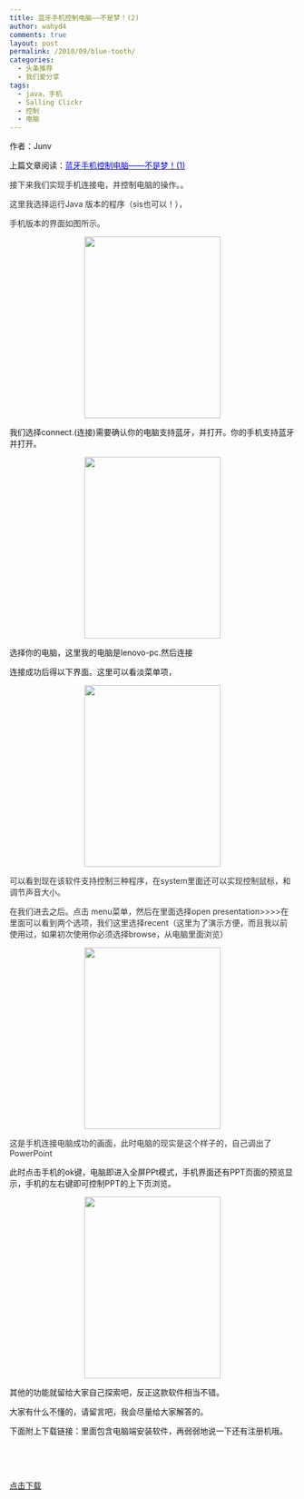 ```yaml
---
title: 蓝牙手机控制电脑——不是梦！(2)
author: wahyd4
comments: true
layout: post
permalink: /2010/09/blue-tooth/
categories:
  - 头条推荐
  - 我们爱分享
tags:
  - java，手机
  - Salling Clickr
  - 控制
  - 电脑
---
```

作者：Junv

上篇文章阅读：[<span style="color: #000000;"><span style="color: #0000ff;">蓝牙手机控制电脑——不是梦！(1)</span></span>][1]

<span style="color: #0000ff;"><span style="color: #333333;">接下来我们实现手机连接电，并控制电脑的操作。。</span></span>

<span style="color: #0000ff;"><span style="color: #333333;">这里我选择运行Java 版本的程序（sis也可以！），</span></span>

<span style="color: #0000ff;"><span style="color: #333333;">手机版本的界面如图所示。</span></span>

<p style="text-align: center;">
  <span style="color: #0000ff;"><span style="color: #333333;"><a href="http://www.junv.info/wp-content/uploads/2010/09/SuperScreenshot0003.jpg"><img class="size-full wp-image-142 aligncenter" title="SuperScreenshot0003" src="http://www.junv.info/wp-content/uploads/2010/09/SuperScreenshot0003.jpg" alt="" width="240" height="320" /></a><br /> </span></span>
</p>

我们选择connect.(连接)需要确认你的电脑支持蓝牙，并打开。你的手机支持蓝牙并打开。

<p style="text-align: center;">
  <a href="http://www.junv.info/wp-content/uploads/2010/09/SuperScreenshot0004.jpg"><img class="size-full wp-image-143 aligncenter" title="SuperScreenshot0004" src="http://www.junv.info/wp-content/uploads/2010/09/SuperScreenshot0004.jpg" alt="" width="240" height="320" /></a>
</p>

选择你的电脑，这里我的电脑是lenovo-pc.然后连接

连接成功后得以下界面。这里可以看淡菜单项，

<p style="text-align: center;">
  <a href="http://www.junv.info/wp-content/uploads/2010/09/SuperScreenshot0005.jpg"><img class="size-full wp-image-144 aligncenter" title="SuperScreenshot0005" src="http://www.junv.info/wp-content/uploads/2010/09/SuperScreenshot0005.jpg" alt="" width="240" height="320" /></a>
</p>

<span style="color: #333333;">可以看到现在该软件支持控制三种程序，在system里面还可以实现控制鼠标，和调节声音大小。</span>

<span style="color: #333333;">在我们进去之后。点击 menu菜单，然后在里面选择open presentation>>>>在里面可以看到两个选项，我们这里选择recent（这里为了演示方便，而且我以前使用过，如果初次使用你必须选择browse，从电脑里面浏览）</span>

<p style="text-align: center;">
  <span style="color: #333333;"><a href="http://www.junv.info/wp-content/uploads/2010/09/SuperScreenshot0006.jpg"><img class="size-full wp-image-145 aligncenter" title="SuperScreenshot0006" src="http://www.junv.info/wp-content/uploads/2010/09/SuperScreenshot0006.jpg" alt="" width="240" height="320" /></a></span>
</p>

<span style="color: #333333;">这是手机连接电脑成功的画面，此时电脑的现实是这个样子的，自己调出了PowerPoint</span>

此时点击手机的ok键，电脑即进入全屏PPt模式，手机界面还有PPT页面的预览显示，手机的左右键即可控制PPT的上下页浏览。

<p style="text-align: center;">
  <a href="http://www.junv.info/wp-content/uploads/2010/09/SuperScreenshot0007.jpg"><img class="size-full wp-image-147 aligncenter" title="SuperScreenshot0007" src="http://www.junv.info/wp-content/uploads/2010/09/SuperScreenshot0007.jpg" alt="" width="240" height="320" /></a>
</p>

其他的功能就留给大家自己探索吧，反正这款软件相当不错。

大家有什么不懂的，请留言吧，我会尽量给大家解答的。

下面附上下载链接：里面包含电脑端安装软件，再弱弱地说一下还有注册机哦。

<span style="color: #333333;"><br /> </span>

<span style="color: #333333;"><br /> </span>

<span style="color: #0000ff;"><span style="color: #333333;"><a href="http://cid-5b8b195ca5b3555d.office.live.com/self.aspx/.Public/SallingClickerV3.5.0.860.rar">点击下载</a></span></span>

 [1]: http://www.junv.info/2010/09/19/%e8%93%9d%e7%89%99%e6%89%8b%e6%9c%ba%e6%8e%a7%e5%88%b6%e7%94%b5%e8%84%91%e2%80%94%e2%80%94%e4%b8%8d%e6%98%af%e6%a2%a6%ef%bc%811/

